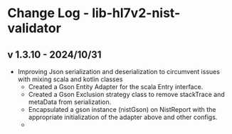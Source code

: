 # Change Log - lib-hl7v2-nist-validator

## v 1.3.10 - 2024/10/31

- Improving Json serialization and deserialization to circumvent issues with mixing scala and kotlin classes
  - Created a Gson Entity Adapter for the scala Entry interface.
  - Created a Gson Exclusion strategy class to remove stackTrace and metaData from serialization.
  - Encapsulated a gson instance (nistGson) on NistReport with the appropriate initialization of the adapter above and other configs.
  - 

